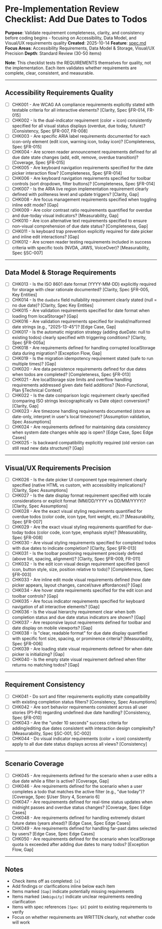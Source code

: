 # Pre-Implementation Review Checklist: Add Due Dates to Todos

**Purpose**: Validate requirement completeness, clarity, and consistency before coding begins - focusing on Accessibility, Data Model, and Visual/UX requirements quality
**Created**: 2025-10-14
**Feature**: [spec.md](../spec.md)
**Focus Areas**: Accessibility Requirements, Data Model & Storage, Visual/UX Precision
**Depth**: Standard Review (30-50 items)

**Note**: This checklist tests the REQUIREMENTS themselves for quality, not the implementation. Each item validates whether requirements are complete, clear, consistent, and measurable.

---

## Accessibility Requirements Quality

- [ ] CHK001 - Are WCAG AA compliance requirements explicitly stated with testable criteria for all interactive elements? [Clarity, Spec §FR-014, FR-015]
- [ ] CHK002 - Is the dual-indicator requirement (color + icon) consistently specified for all visual status displays (overdue, due today, future)? [Consistency, Spec §FR-007, FR-008]
- [ ] CHK003 - Are specific ARIA label requirements documented for each icon-only element (edit icon, warning icon, today icon)? [Completeness, Spec §FR-015]
- [ ] CHK004 - Are screen reader announcement requirements defined for all due date state changes (add, edit, remove, overdue transition)? [Coverage, Spec §FR-015]
- [ ] CHK005 - Are keyboard navigation requirements specified for the date picker interaction flow? [Completeness, Spec §FR-014]
- [ ] CHK006 - Are keyboard navigation requirements specified for toolbar controls (sort dropdown, filter buttons)? [Completeness, Spec §FR-014]
- [ ] CHK007 - Is the ARIA live region implementation requirement clearly defined with politeness level and update triggers? [Clarity, Gap]
- [ ] CHK008 - Are focus management requirements specified when toggling inline edit mode? [Gap]
- [ ] CHK009 - Are color contrast ratio requirements quantified for overdue and due-today visual indicators? [Measurability, Gap]
- [ ] CHK010 - Are icon alternative text requirements specified to ensure non-visual comprehension of due date status? [Completeness, Gap]
- [ ] CHK011 - Is keyboard trap prevention explicitly required for date picker and inline edit interactions? [Gap]
- [ ] CHK012 - Are screen reader testing requirements included in success criteria with specific tools (NVDA, JAWS, VoiceOver)? [Measurability, Spec §SC-007]

---

## Data Model & Storage Requirements

- [ ] CHK013 - Is the ISO 8601 date format (YYYY-MM-DD) explicitly required for storage with clear rationale documented? [Clarity, Spec §FR-005, Key Entities]
- [ ] CHK014 - Is the `dueDate` field nullability requirement clearly stated (null = no due date)? [Clarity, Spec Key Entities]
- [ ] CHK015 - Are validation requirements specified for date format when loading from localStorage? [Gap]
- [ ] CHK016 - Are validation requirements specified for invalid/malformed date strings (e.g., "2025-13-45")? [Edge Case, Gap]
- [ ] CHK017 - Is the automatic migration strategy (adding dueDate: null to existing todos) clearly specified with triggering conditions? [Clarity, Spec §FR-005a]
- [ ] CHK018 - Are requirements defined for handling corrupted localStorage data during migration? [Exception Flow, Gap]
- [ ] CHK019 - Is the migration idempotency requirement stated (safe to run multiple times)? [Gap]
- [ ] CHK020 - Are data persistence requirements defined for due dates when todos are completed? [Completeness, Spec §FR-013]
- [ ] CHK021 - Are localStorage size limits and overflow handling requirements addressed given date field additions? [Non-Functional, Plan §Technical Context]
- [ ] CHK022 - Is the date comparison logic requirement clearly specified (comparing ISO strings lexicographically vs Date object conversion)? [Clarity, Gap]
- [ ] CHK023 - Are timezone handling requirements documented (store as date-only, interpret in user's local timezone)? [Assumption validation, Spec Assumptions]
- [ ] CHK024 - Are requirements defined for maintaining data consistency when system date changes while app is open? [Edge Case, Spec Edge Cases]
- [ ] CHK025 - Is backward compatibility explicitly required (old version can still read new data structure)? [Gap]

---

## Visual/UX Requirements Precision

- [ ] CHK026 - Is the date picker UI component type requirement clearly specified (native HTML vs custom, with accessibility implications)? [Clarity, Spec Assumptions]
- [ ] CHK027 - Is the date display format requirement specified with locale considerations or explicit format (MM/DD/YYYY vs DD/MM/YYYY)? [Clarity, Spec Assumptions]
- [ ] CHK028 - Are the exact visual styling requirements quantified for overdue todos (color code, icon type, font weight, etc.)? [Measurability, Spec §FR-007]
- [ ] CHK029 - Are the exact visual styling requirements quantified for due-today todos (color code, icon type, emphasis style)? [Measurability, Spec §FR-008]
- [ ] CHK030 - Are visual styling requirements specified for completed todos with due dates to indicate completion? [Clarity, Spec §FR-013]
- [ ] CHK031 - Is the toolbar positioning requirement precisely defined (above list, spacing, alignment)? [Clarity, Spec §FR-009, FR-011]
- [ ] CHK032 - Is the edit icon visual design requirement specified (pencil icon, button style, size, position relative to todo)? [Completeness, Spec §FR-003]
- [ ] CHK033 - Are inline edit mode visual requirements defined (how date picker appears, layout changes, cancel/save affordances)? [Gap]
- [ ] CHK034 - Are hover state requirements specified for the edit icon and toolbar controls? [Gap]
- [ ] CHK035 - Are focus indicator requirements specified for keyboard navigation of all interactive elements? [Gap]
- [ ] CHK036 - Is the visual hierarchy requirement clear when both completion status and due date status indicators are shown? [Gap]
- [ ] CHK037 - Are responsive layout requirements defined for toolbar and date display on mobile viewports? [Gap]
- [ ] CHK038 - Is "clear, readable format" for due date display quantified with specific font size, spacing, or prominence criteria? [Measurability, Spec §FR-006]
- [ ] CHK039 - Are loading state visual requirements defined for when date picker is initializing? [Gap]
- [ ] CHK040 - Is the empty state visual requirement defined when filter returns no matching todos? [Gap]

---

## Requirement Consistency

- [ ] CHK041 - Do sort and filter requirements explicitly state compatibility with existing completion status filters? [Consistency, Spec Assumptions]
- [ ] CHK042 - Are sort behavior requirements consistent across all user stories (P1-P4) regarding undefined due date handling? [Consistency, Spec §FR-010]
- [ ] CHK043 - Are the "under 10 seconds" success criteria for adding/editing due dates consistent with interaction design complexity? [Measurability, Spec §SC-001, SC-002]
- [ ] CHK044 - Do visual indicator requirements (color + icon) consistently apply to all due date status displays across all views? [Consistency]

---

## Scenario Coverage

- [ ] CHK045 - Are requirements defined for the scenario when a user edits a due date while a filter is active? [Coverage, Gap]
- [ ] CHK046 - Are requirements defined for the scenario when a user completes a todo that matches the active filter (e.g., "due today")? [Coverage, Spec §User Story 4, Scenario 6]
- [ ] CHK047 - Are requirements defined for real-time status updates when midnight passes and overdue status changes? [Coverage, Spec Edge Cases]
- [ ] CHK048 - Are requirements defined for handling extremely distant future dates (years ahead)? [Edge Case, Spec Edge Cases]
- [ ] CHK049 - Are requirements defined for handling far-past dates selected by users? [Edge Case, Spec Edge Cases]
- [ ] CHK050 - Are requirements defined for the scenario when localStorage quota is exceeded after adding due dates to many todos? [Exception Flow, Gap]

---

## Notes

- Check items off as completed: `[x]`
- Add findings or clarifications inline below each item
- Items marked `[Gap]` indicate potentially missing requirements
- Items marked `[Ambiguity]` indicate unclear requirements needing clarification
- Items with spec references `[Spec §X]` point to existing requirements to verify
- Focus on whether requirements are WRITTEN clearly, not whether code will work
